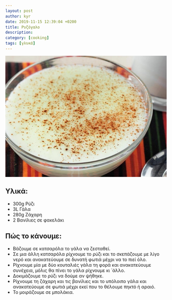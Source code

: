 ```yaml
---
layout: post
author: kyr
date: 2019-11-15 12:39:04 +0200
title: Ρυζόγαλο
description:
category: [cooking]
tags: [γλυκά]
---
```


![](/public/img/posts/rizogalo.jpg)

## Υλικά:

* 300g Ρύζι
* 3L Γάλα
* 280g Ζάχαρη
* 2 Βανίλιες σε φακελάκι

## Πώς το κάνουμε:

* Βάζουμε σε κατσαρόλα το γάλα να ζεσταθεί. 
* Σε μια άλλη κατσαρόλα ρίχνουμε το ρύζι και το σκεπάζουμε με λίγο νερό και ανακατεύουμε σε δυνατή φωτιά μέχρι να το πιεί όλο. 
* Ρίχνουμε μία με δύο κουταλιές γάλα τη φορά και ανακατεύουμε συνέχεια, μόλις θα πίνει το γάλα ρίχνουμε κι ́ άλλο. 
* Δοκιμάζουμε το ρύζι να δούμε αν ψήθηκε. 
* Ρίχνουμε τη ζάχαρη και τις βανίλιες και το υπόλοιπο γάλα και ανακατεύουμε σε φωτιά μέχρι εκεί που το θέλουμε πηκτό ή αραιό. 
* Το μοιράζουμε σε μπολάκια.
